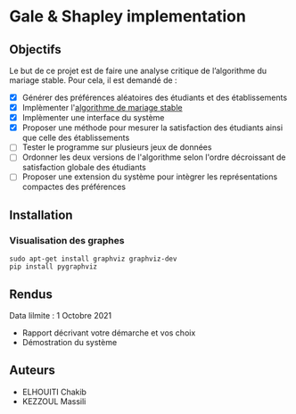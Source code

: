 # Gale & Shapley implementation

## Objectifs

Le but de ce projet est de faire une analyse critique de l’algorithme du mariage stable. Pour cela, il est demandé de :

- [x]  Générer des préférences aléatoires des étudiants et des établissements
- [x]  Implèmenter l'[algorithme de mariage stable](https://fr.wikipedia.org/wiki/Algorithme_de_Gale_et_Shapley)
- [x]  Implèmenter une interface du système
- [x]  Proposer une méthode pour mesurer la satisfaction des étudiants ainsi que celle des établissements
- [ ]  Tester le programme sur plusieurs jeux de données
- [ ]  Ordonner les deux versions de l'algorithme selon l'ordre décroissant de satisfaction globale des étudiants
- [ ]  Proposer une extension du système pour intègrer les représentations compactes des préférences

## Installation

### Visualisation des graphes

```shell
sudo apt-get install graphviz graphviz-dev
pip install pygraphviz
```

## Rendus

Data lilmite : 1 Octobre 2021

- Rapport décrivant votre démarche et vos choix
- Démostration du système

## Auteurs

- ELHOUITI Chakib
- KEZZOUL Massili
